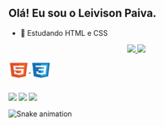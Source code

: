 ## Olá! Eu sou o Leivison Paiva.

- 🌱 Estudando HTML e CSS

<div align="center">
  <a href="https://github.com/LeivisonPaiva">
  <img height="180em" src="https://github-readme-stats.vercel.app/api?username=LeivisonPaiva&show_icons=true&theme=dark&include_all_commits=true&count_private=true"/>
  <img height="180em" src="https://github-readme-stats.vercel.app/api/top-langs/?username=LeivisonPaiva&layout=compact&langs_count=7&theme=dark"/>
</div>
<div style="display: inline_block"><br>
  <img align="center" alt="Leivison-HTML" height="30" width="40" src="https://raw.githubusercontent.com/devicons/devicon/master/icons/html5/html5-original.svg">
  <img align="center" alt="Leivison-CSS" height="30" width="40" src="https://raw.githubusercontent.com/devicons/devicon/master/icons/css3/css3-original.svg">
</div>
  
  ##
 
<div> 
  <a href="https://www.instagram.com/leivison_paiva/" target="_blank"><img src="https://img.shields.io/badge/-Instagram-%23E4405F?style=for-the-badge&logo=instagram&logoColor=white" target="_blank"></a>
  <a href = "mailto:leivisonpaiva23@gmail.com"><img src="https://img.shields.io/badge/-Gmail-%23333?style=for-the-badge&logo=gmail&logoColor=white" target="_blank"></a>
  <a href="https://www.linkedin.com/in/leivison-de-paiva-costa/" target="_blank"><img src="https://img.shields.io/badge/-LinkedIn-%230077B5?style=for-the-badge&logo=linkedin&logoColor=white" target="_blank"></a> 
 
 ![Snake animation](https://github.com/LeivisonPaiva/LeivisonPaiva/blob/output/github-contribution-grid-snake.svg)

